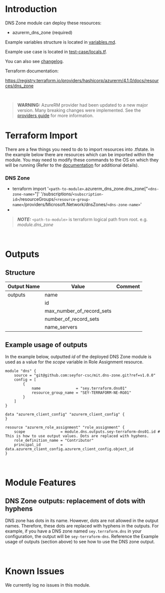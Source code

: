 # Introduction
DNS Zone module can deploy these resources:
* azurerm_dns_zone (required)

Example variables structure is located in [variables.md](variables.md).

Example use case is located in [test-case/locals.tf](test-case/locals.tf).

You can also see [changelog](CHANGELOG.md).

Terraform documentation:

https://registry.terraform.io/providers/hashicorp/azurerm/4.1.0/docs/resources/dns_zone

&nbsp;

> **WARNING:** AzureRM provider had been updated to a new major version. Many breaking changes were implemented. See the [providers guide](https://registry.terraform.io/providers/hashicorp/azurerm/latest/docs/guides/4.0-upgrade-guide) for more information.

# Terraform Import
There are a few things you need to do to import resources into .tfstate. In the example below there are resources which can be imported within the module. You may need to modify these commands to the OS on which they will be running (Refer to the [documentation](https://developer.hashicorp.com/terraform/cli/commands/import#example-import-into-resource-configured-with-for_each) for additional details).
### DNS Zone
* terraform import '`<path-to-module>`.azurerm_dns_zone.dns_zone["`<dns-zone-name>`"]' '/subscriptions/`<subscription-id>`/resourceGroups/`<resource-group-name>`/providers/Microsoft.Network/dnsZones/`<dns-zone-name>`'
* 
 > **_NOTE:_** `<path-to-module>` is terraform logical path from root. e.g. _module.dns\_zone_

&nbsp;

# Outputs
## Structure

| Output Name | Value                     | Comment |
| ----------- | ------------------------- | ------- |
| outputs     | name                      |         |
|             | id                        |         |
|             | max_number_of_record_sets |         |
|             | number_of_record_sets     |         |
|             | name_servers              |         |

## Example usage of outputs
In the example below, outputted _id_ of the deployed DNS Zone module is used as a value for the _scope_ variable in Role Assignment resource.
```
module "dns" {
    source = "git@github.com:seyfor-csc/mit.dns-zone.git?ref=v1.0.0"
    config = [
        {
            name                = "sey.terraform.dns01"
            resource_group_name = "SEY-TERRAFORM-NE-RG01"
        }
    ]
}

data "azurerm_client_config" "azurerm_client_config" {
}

resource "azurerm_role_assignment" "role_assignment" {
    scope                = module.dns.outputs.sey-terraform-dns01.id # This is how to use output values. Dots are replaced with hyphens.
    role_definition_name = "Contributor"
    principal_id         = data.azurerm_client_config.azurerm_client_config.object_id
}
```

&nbsp;

# Module Features
## DNS Zone outputs: replacement of dots with hyphens
DNS zone has dots in its name. However, dots are not allowed in the output names. Therefore, these dots are replaced with hyphens in the outputs. For example, if you have a DNS zone named `sey.terraform.dns` in your configuration, the output will be `sey-terraform-dns`. Reference the Example usage of outputs (section above) to see how to use the DNS zone output.

&nbsp;

# Known Issues
We currently log no issues in this module.